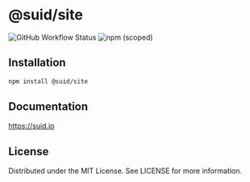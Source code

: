 # @suid/site

![GitHub Workflow Status](https://img.shields.io/github/workflow/status/swordev/suid/CI) ![npm (scoped)](https://img.shields.io/npm/v/@suid/site?label=@suid/site)

## Installation

```sh
npm install @suid/site
```

## Documentation

https://suid.io

## License

Distributed under the MIT License. See LICENSE for more information.
